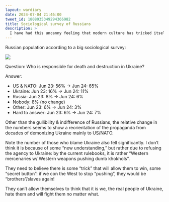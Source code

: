 ```yaml
---
layout: wardiary
date: 2024-07-04 21:46:00
tweet_id: 1808935349294366982
title: Sociological survey of Russians
description: >
  I have had this uncanny feeling that modern culture has tricked itself into over-sophistication, especially after WWII. It is built on top of thousands of years of history and on top of implicit understanding of the basic morals: that invading other countries, concentration camps, burning books, and stealing children is actually, you know, bad! Nobody repeated the basics for a long time, and now it is as if everything has become grayscale.
---
```


Russian population according to a big sociological survey:

![](https://pbs.twimg.com/media/GRpumBGbMAcu4jB?format=jpg&name=medium)

Question: Who is responsible for death and destruction in Ukraine?

Answer:
* US & NATO: Jun 23: 56% → Jun 24: 65%
* Ukraine: Jun 23: 16% → Jun 24: 11%
* Russia: Jun 23: 8% → Jun 24: 6%
* Nobody: 8% (no change)
* Other: Jun 23: 6% → Jun 24: 3%
* Hard to answer: Jun 23: 6% → Jun 24: 7%

Other than the gullibility & indifference of Russians, the relative change in the numbers seems to show a reorientation of the propaganda from decades of demonizing Ukraine mainly to US/NATO.

Note the number of those who blame Ukraine also fell significantly. I don’t think it is because of some “new understanding,” but rather due to refusing the agency to Ukraine: by the current rulebooks, it is rather “Western mercenaries w/ Western weapons pushing dumb khokhols”.

They need to believe there is some “trick” that will allow them to win, some “secret button”: if we con the West to stop “pushing”, they would be “brothers”/slaves again!

They can’t allow themselves to think that it is we, the real people of Ukraine, hate them and will fight them no matter what.
